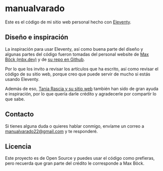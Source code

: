# manualvarado

Este es el código de mi sitio web personal hecho con [Eleventy](https://www.11ty.dev/).

## Diseño e inspiración

La inspiración para usar Eleventy, así como buena parte del diseño y algunas partes del código fueron tomadas del personal website de [Max Böck (mbx.dev)](https://mxb.dev/) y de [su repo en Github](https://github.com/maxboeck/mxb).

Por lo que los invito a revisar los artículos que ha escrito, así como revisar el código de su sitio web, porque creo que puede servir de mucho si estás usando Eleventy.

Además de eso, [Tania Rascia y su sitio web](https://www.taniarascia.com/) también han sido de gran ayuda e inspiración, por lo que quería darle crédito y agradecerle por compartir lo que sabe.

## Contacto

Si tienes alguna duda o quieres hablar conmigo, envíame un correo a manualvarado22@gmail.com y te responderé.

## Licencia

Este proyecto es de Open Source y puedes usar el código como prefieras, pero recuerda que gran parte del crédito le corresponde a Max Böck.

